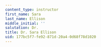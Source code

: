 ```yaml
---
content_type: instructor
first_name: Sara
last_name: Ellison
middle_initial: ''
salutation: Dr.
title: Dr. Sara Ellison
uid: 177bc5f7-fe92-871d-20a4-0d68f78d1020
---
```

